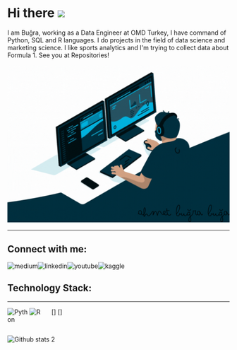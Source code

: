 # Hi there <img src="https://raw.githubusercontent.com/MartinHeinz/MartinHeinz/master/wave.gif" width="30px">

I am Buğra, working as a Data Engineer at OMD Turkey, I have command of Python, SQL and R languages. I do projects in the field of data science and marketing science. I like sports analytics and I'm trying to collect data about Formula 1.
See you at Repositories!
 


<p align="center">
  <img src="https://github.com/bugrabuga/bugrabuga/blob/main/ab.gif" alt="animated" />
</p>

--------------------------------------------------
## Connect with me:

[<img align="left" alt="medium" src="https://img.shields.io/badge/medium-%2312100E.svg?&style=for-the-badge&logo=medium&logoColor=white" />][blog]
[<img align="left" alt="linkedin" src="https://img.shields.io/badge/linkedin-%2312100E.svg?&style=for-the-badge&logo=linkedin&logoColor=blue" />][linked]
[<img align="left" alt="youtube" src="https://img.shields.io/badge/YouTube-%2312100E.svg?&style=for-the-badge&logo=YouTube&logoColor=red" />][youtube]
[<img align="left" alt="kaggle" src="https://img.shields.io/badge/kaggle-%2312100E.svg?&style=for-the-badge&logo=kaggle&logoColor=blue" />][kaggle]

 
[blog]: https://bugaahmetbugra.medium.com
[linked]: https://linkedin.com/in/ahmetbugrabuga
[youtube]: https://www.youtube.com/channel/UCz6sMOizbHqYs3ID9_lqJvQ
[kaggle]: https://www.kaggle.com/ahmetburabua

<br/>

## Technology Stack:
 ---------
[<img align="left" alt="Python" width="50px" src="https://www.pngall.com/wp-content/uploads/2016/05/Python-Logo-PNG-Image.png" />]
[<img align="left" alt="R" width="50px" src="https://upload.wikimedia.org/wikipedia/commons/thumb/1/1b/R_logo.svg/991px-R_logo.svg.png" />]




<br/>



![Github stats 2](https://github-readme-stats.vercel.app/api?username=bugrabuga&show_icons=true&theme=radical)


